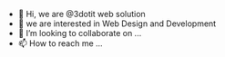 - 👋 Hi, we are @3dotit web solution
- 👀 we are interested in Web Design and Development
- 💞️ I’m looking to collaborate on ...
- 📫 How to reach me ...

<!---
3dotit/3dotit is a ✨ special ✨ repository because its `README.md` (this file) appears on your GitHub profile.
You can click the Preview link to take a look at your changes.
--->
